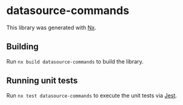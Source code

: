 # datasource-commands

This library was generated with [Nx](https://nx.dev).

## Building

Run `nx build datasource-commands` to build the library.

## Running unit tests

Run `nx test datasource-commands` to execute the unit tests via [Jest](https://jestjs.io).
